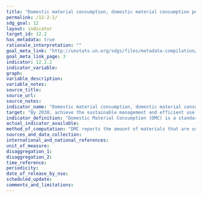 ```yaml
---
title: "Domestic material consumption, domestic material consumption per capita, and domestic material consumption per GDP"
permalink: /12-2-2/
sdg_goal: 12
layout: indicator
target_id: 12.2
has_metadata: true
rationale_interpretation: ""
goal_meta_link: "http://unstats.un.org/sdgs/files/metadata-compilation/Metadata-Goal-12.pdf"
goal_meta_link_page: 3
indicator: 12.2.2
indicator_variable: 
graph: 
variable_description: 
variable_notes: 
source_title: 
source_url: 
source_notes: 
indicator_name: "Domestic material consumption, domestic material consumption per capita, and domestic material consumption per GDP"
target: "By 2030, achieve the sustainable management and efficient use of natural resources."
indicator_definition: "Domestic Material Consumption (DMC) is a standard material flow accounting (MFA) indicator and reports the apparent consumption of materials in a national economy. It is calculated as direct imports (IM) of material plus domestic extraction (DE) of materials minus direct exports (EX) of materials measured in metric tonnes. DMC measures the amount of materials that are used in economic processes. It does not include materials that are mobilized the process of domestic extraction but do not enter the economic process. DMC is based on official economic statistics and it requires some modelling to adapt the source data to the methodological requirements of the MFA. The accounting standard and accounting methods are set out in the EUROSTAT guidebooks for MFA accounts in the latest edition of 2013. MFA accounting is also part of the central framework of the System of integrated EnvironmentalEconomic Accounts (SEEA)."
actual_indicator_available: 
method_of_computation: "DMC reports the amount of materials that are used that are used in a national economy. DMC is a territorial (production side) indicator. DMC also presents the amount of material that needs to be handled within an economy, which is either added to material stocks of buildings and transport infrastructure or used to fuel the economy as material throughput. DMC describes the physical dimension of economic processes and interactions. It can also be interpreted as long-term waste equivalent. Per-capita DMC describes the average level of material use in an economy ' an environmental pressure indicator - and is also referred to as metabolic profile."
sources_and_data_collection: 
international_and_national_references: 
unit_of_measure: 
disaggregation_1: 
disaggregation_2: 
time_reference: 
periodicity: 
date_of_release_by_nso: 
scheduled_update: 
comments_and_limitations: 
---
```


